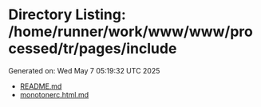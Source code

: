 # Directory Listing: /home/runner/work/www/www/processed/tr/pages/include
Generated on: Wed May  7 05:19:32 UTC 2025

- [README.md](README.md)
- [monotonerc.html.md](monotonerc.html.md)

